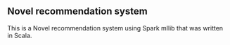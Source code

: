 ## Novel recommendation system
This is a Novel recommendation system using Spark mllib that was written in Scala. 
